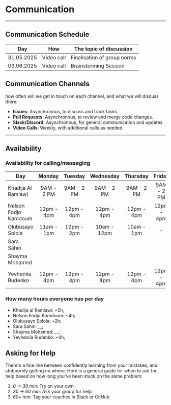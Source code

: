 <!--
    this template is for inspiration, feel free to change it however you like!

    Careful! be sure to protect your privacy when filling out this document
        everything you write here will be public
        so share only what you are comfortable sharing online
        you can share the rest in confidence with you group by another channel
-->

# Communication

---

## Communication Schedule

| Day        | How        | The topic of discussion     |
| ---------- | ---------- | --------------------------- |
| 31.05.2025 | Video call | Finalisation of group norms |
| 03.06.2025 | Video call | Brainstorming Session       |

## Communication Channels

how often will we get in touch on each channel, and what we will discuss there:

- **Issues**: Asynchronous, to discuss and track tasks.
- **Pull Requests**: Asynchronous, to review and merge code changes.
- **Slack/Discord**: Asynchronous, for general communication and updates.
- **Video Calls**: Weekly, with additional calls as needed.

---

## Availability

### Availability for calling/messaging

| Day                  |   Monday   |  Tuesday   | Wednesday  |  Thursday  |   Friday   | Saturday |   Sunday   |
| -------------------- | :--------: | :--------: | :--------: | :--------: | :--------: | :------: | :--------: |
| Khadija Al Ramlawi   | 9AM - 2 PM | 9AM - 2 PM | 9AM - 2 PM | 9AM - 2 PM | 9AM - 2 PM |          | 9AM - 2 PM |
| Nelson Fodjo Kamdoum | 12pm - 4pm | 12pm - 4pm | 12pm - 4pm | 12pm - 4pm | 12pm - 4pm |    -     | 12pm - 4pm |
| Olubusayo Solola     | 11am - 1pm | 12pm - 2pm |10am - 12pm | 10am - 1pm |      -     |    -     |  3pm - 4pm |
| Sara Sahin           |            |            |            |            |            |          |            |
| Shayma Mohamed       |            |            |            |            |            |          |            |
| Yevheniia Rudenko    | 12pm - 4pm | 12pm - 4pm | 12pm - 4pm | 12pm - 4pm | 12pm - 4pm |    -     | 12pm - 4pm |

### How many hours everyone has per day

- Khadija al Ramlawi: ~5h;
- Nelson Fodjo Kamdoum: ~4h;
- Olubusayo Solola: ~2h;
- Sara Sahin: \_\_;
- Shayma Mohamed: \_\_;
- Yevheniia Rudenko: ~4h;

## Asking for Help

There's a fine line between confidently learning from your mistakes, and
stubbornly getting no where. Here is a general guide for when to ask for help
based on how long you've been stuck on the same problem:

1. _0 -> 30 min_: Try on your own
1. _30 -> 60 min_: Ask your group for help
1. _60+ min_: Tag your coaches in Slack or GitHub
